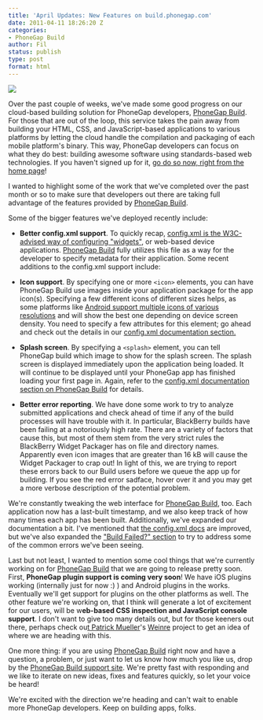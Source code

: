 ```yaml
---
title: 'April Updates: New Features on build.phonegap.com'
date: 2011-04-11 18:26:20 Z
categories:
- PhoneGap Build
author: Fil
status: publish
type: post
format: html
---
```


[![](/uploads/2011/04/PhoneGap-Build-Winning.jpg)](/uploads/2011/04/PhoneGap-Build-Winning.jpg)

Over the past couple of weeks, we've made some good progress on our cloud-based building solution for PhoneGap developers, [PhoneGap Build](http://build.phonegap.com). For those that are out of the loop, this service takes the pain away from building your HTML, CSS, and JavaScript-based applications to various platforms by letting the cloud handle the compilation and packaging of each mobile platform's binary. This way, PhoneGap developers can focus on what they do best: building awesome software using standards-based web technologies. If you haven't signed up for it, [go do so now, right from the home page](http://build.phonegap.com)!

I wanted to highlight some of the work that we've completed over the past month or so to make sure that developers out there are taking full advantage of the features provided by [PhoneGap Build](http://build.phonegap.com).

Some of the bigger features we've deployed recently include:

* **Better config.xml support**. To quickly recap, [config.xml is the W3C-advised way of configuring "widgets"](http://www.w3.org/TR/widgets/), or web-based device applications. [PhoneGap Build](http://build.phonegap.com) fully utilizes this file as a way for the developer to specify metadata for their application. Some recent additions to the config.xml support include:

* **Icon support**. By specifying one or more `<icon>` elements, you can have PhoneGap Build use images inside your application package for the app icon(s). Specifying a few different icons of different sizes helps, as some platforms like [Android support multiple icons of various resolutions](http://developer.android.com/guide/topics/resources/providing-resources.html#DensityQualifier) and will show the best one depending on device screen density. You need to specify a few attributes for this element; go ahead and check out the details in our [config.xml documentation section.](https://build.phonegap.com/docs/config-xml)

* **Splash screen**. By specifying a `<splash>` element, you can tell PhoneGap build which image to show for the splash screen. The splash screen is displayed immediately upon the application being loaded. It will continue to be displayed until your PhoneGap app has finished loading your first page in. Again, refer to the [config.xml documentation section on PhoneGap Build](https://build.phonegap.com/docs/config-xml) for details.

* **Better error reporting**. We have done some work to try to analyze submitted applications and check ahead of time if any of the build processes will have trouble with it. In particular, BlackBerry builds have been failing at a notoriously high rate. There are a variety of factors that cause this, but most of them stem from the very strict rules the BlackBerry Widget Packager has on file and directory names. Apparently even icon images that are greater than 16 kB will cause the Widget Packager to crap out! In light of this, we are trying to report these errors back to our Build users before we queue the app up for building. If you see the red error sadface, hover over it and you may get a more verbose description of the potential problem.

We're constantly tweaking the web interface for [PhoneGap Build](http://build.phonegap.com), too. Each application now has a last-built timestamp, and we also keep track of how many times each app has been built. Additionally, we've expanded our documentation a bit. I've mentioned that [the config.xml docs](https://build.phonegap.com/docs/config-xml) are improved, but we've also expanded the ["Build Failed?" section](https://build.phonegap.com/docs/build-failed) to try to address some of the common errors we've been seeing.

Last but not least, I wanted to mention some cool things that we're currently working on for [PhoneGap Build](http://build.phonegap.com) that we are going to release pretty soon. First, **PhoneGap plugin support is coming very soon**! We have iOS plugins working (internally just for now :) ) and Android plugins in the works. Eventually we'll get support for plugins on the other platforms as well. The other feature we're working on, that I think will generate a lot of excitement for our users, will be w**eb-based CSS inspection and JavaScript console support**. I don't want to give too many details out, but for those keeners out there, perhaps check ou[t Patrick Mueller](http://twitter.com/#!/pmuellr)'s [Weinre](https://github.com/pmuellr/weinre) project to get an idea of where we are heading with this.

One more thing: if you are using [PhoneGap Build](http://build.phonegap.com) right now and have a question, a problem, or just want to let us know how much you like us, drop by the [PhoneGap Build support site](http://getsatisfaction.com/nitobi). We're pretty fast with responding and we like to iterate on new ideas, fixes and features quickly, so let your voice be heard!

We're excited with the direction we're heading and can't wait to enable more PhoneGap developers. Keep on building apps, folks.
